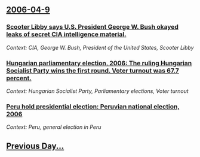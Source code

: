 ## [2006-04-9](/news/2006/04/9/index.md)

### [ Scooter Libby says U.S. President George W. Bush okayed leaks of secret CIA intelligence material. ](/news/2006/04/9/scooter-libby-says-u-s-president-george-w-bush-okayed-leaks-of-secret-cia-intelligence-material.md)
_Context: CIA, George W. Bush, President of the United States, Scooter Libby_

### [ Hungarian parliamentary election, 2006: The ruling Hungarian Socialist Party wins the first round. Voter turnout was 67.7 percent.](/news/2006/04/9/hungarian-parliamentary-election-2006-the-ruling-hungarian-socialist-party-wins-the-first-round-voter-turnout-was-67-7-percent.md)
_Context: Hungarian Socialist Party, Parliamentary elections, Voter turnout_

### [ Peru hold presidential election: Peruvian national election, 2006](/news/2006/04/9/peru-hold-presidential-election-peruvian-national-election-2006.md)
_Context: Peru, general election in Peru_

## [Previous Day...](/news/2006/04/8/index.md)


